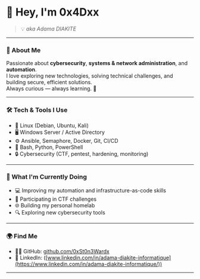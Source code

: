# 👋 Hey, I'm 0x4Dxx

> 💡 _aka Adama DIAKITE_

---

### 🧠 About Me

Passionate about **cybersecurity**, **systems & network administration**, and **automation**.  
I love exploring new technologies, solving technical challenges, and building secure, efficient solutions.  
Always curious — always learning. 🚀

---

### 🛠️ Tech & Tools I Use

- 🐧 Linux (Debian, Ubuntu, Kali)
- 🖥️ Windows Server / Active Directory
- ⚙️ Ansible, Semaphore, Docker, Git, CI/CD
- 🧰 Bash, Python, PowerShell
- 🔒 Cybersecurity (CTF, pentest, hardening, monitoring)

---

### 🎯 What I'm Currently Doing

- 💻 Improving my automation and infrastructure-as-code skills  
- 🧩 Participating in CTF challenges  
- 🌐 Building my personal homelab  
- 🔍 Exploring new cybersecurity tools  

---

### 🌍 Find Me

- 🧑‍💻 GitHub: [github.com/0xSt0n3Wardx](https://github.com/0xSt0n3Wardx)
- 💼 LinkedIn: ([www.linkedin.com/in/adama-diakite-informatique](https://www.linkedin.com/in/adama-diakite-informatique/))


---



